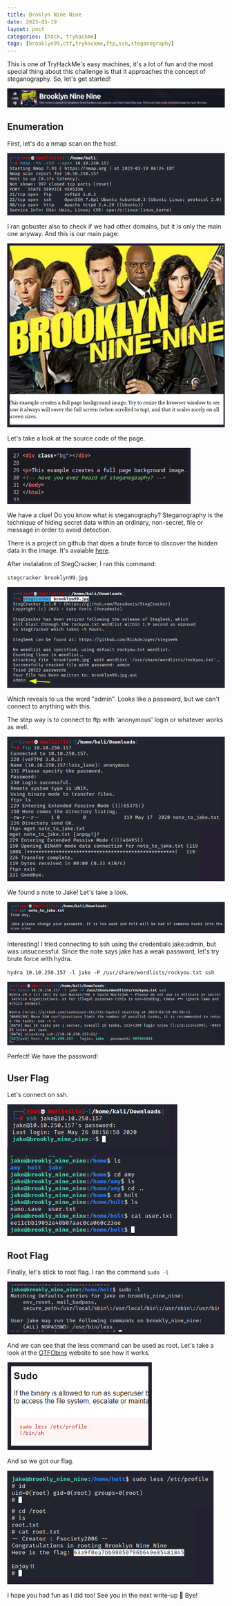 ```yaml
---
title: Broklyn Nine Nine
date: 2023-03-19
layout: post
categories: [hack, tryhackme]
tags: [brooklyn99,ctf,tryhackme,ftp,ssh,steganography]
---
```


This is one of TryHackMe's easy machines, it's a lot of fun and the most special thing about this challenge is that it approaches the concept of steganography. So, let's get started!

![banner](/assets/brooklyn/banner.png)

## Enumeration

First, let's do a nmap scan on the host.

![nmap](/assets/brooklyn/nmap.png)

I ran gobuster also to check if we had other domains, but it is only the main one anyway. And this is our main page:

![website](/assets/brooklyn/page.png)

 Let's take a look at the source code of the page.

![code](/assets/brooklyn/codigo-fonte.png)

We have a clue! Do you know what is steganography? Steganography is the technique of hiding secret data within an ordinary, non-secret, file or message in order to avoid detection.

There is a project on github that does a brute force to discover the hidden data in the image. It's avaiable [here](https://github.com/Paradoxis/StegCracker).

After instalation of StegCracker, I ran this command:

`stegcracker brooklyn99.jpg`

![stegcracker](/assets/brooklyn/stegcracker.png)

Which reveals to us the word "admin". Looks like a password, but we can't connect to anything with this.

The step way is to connect to ftp with 'anonymous' login or whatever works as well.

![ftp](/assets/brooklyn/ftp.png)

We found a note to Jake! Let's take a look.

![note](/assets/brooklyn/note.png)

Interesting! I tried connecting to ssh using the credentials jake:admin, but was unsuccessful. Since the note says jake has a weak password, let's try brute force with hydra.

`hydra 10.10.250.157 -l jake -P /usr/share/wordlists/rockyou.txt ssh`

![hydra](/assets/brooklyn/hydra.png)

Perfect! We have the password!

## User Flag
Let's connect on ssh.

![user-flag](/assets/brooklyn/user-flag.png)

## Root Flag
Finally, let's stick to root flag.
I ran the command `sudo -l`

![sudo-l](/assets/brooklyn/sudo.png)

And we can see that the less command can be used as root. Let's take a look at the [GTFObins](https://gtfobins.github.io/) website to see how it works.

![less](/assets/brooklyn/sudo-less.png)

And so we got our flag.

![root-flag](/assets/brooklyn/root-flag.png)

I hope you had fun as I did too! See you in the next write-up 👋 Bye!
